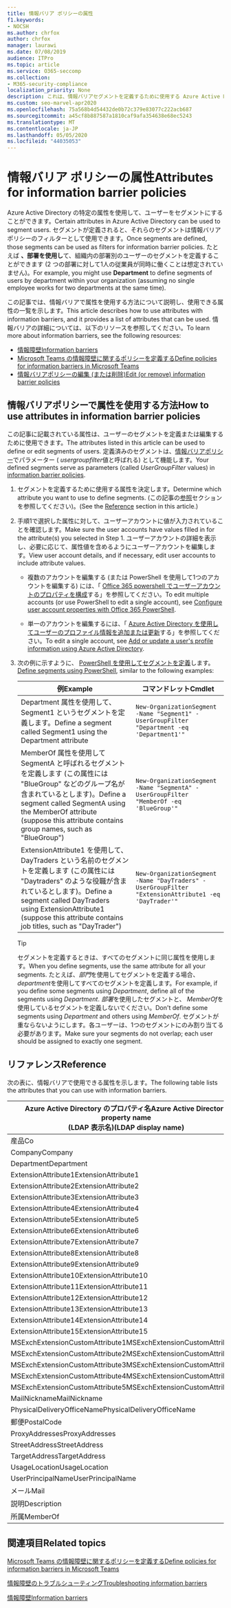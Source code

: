 ```yaml
---
title: 情報バリア ポリシーの属性
f1.keywords:
- NOCSH
ms.author: chrfox
author: chrfox
manager: laurawi
ms.date: 07/08/2019
audience: ITPro
ms.topic: article
ms.service: O365-seccomp
ms.collection:
- M365-security-compliance
localization_priority: None
description: これは、情報バリアセグメントを定義するために使用する Azure Active Directory ユーザーアカウント属性に関するリファレンス記事です。
ms.custom: seo-marvel-apr2020
ms.openlocfilehash: 75a568b4d54432de0b72c379e83077c222acb687
ms.sourcegitcommit: a45cf8b887587a1810caf9afa354638e68ec5243
ms.translationtype: MT
ms.contentlocale: ja-JP
ms.lasthandoff: 05/05/2020
ms.locfileid: "44035053"
---
```

# <a name="attributes-for-information-barrier-policies"></a><span data-ttu-id="a9526-103">情報バリア ポリシーの属性</span><span class="sxs-lookup"><span data-stu-id="a9526-103">Attributes for information barrier policies</span></span>

<span data-ttu-id="a9526-104">Azure Active Directory の特定の属性を使用して、ユーザーをセグメントにすることができます。</span><span class="sxs-lookup"><span data-stu-id="a9526-104">Certain attributes in Azure Active Directory can be used to segment users.</span></span> <span data-ttu-id="a9526-105">セグメントが定義されると、それらのセグメントは情報バリアポリシーのフィルターとして使用できます。</span><span class="sxs-lookup"><span data-stu-id="a9526-105">Once segments are defined, those segments can be used as filters for information barrier policies.</span></span> <span data-ttu-id="a9526-106">たとえば **、部署を使用し**て、組織内の部署別のユーザーのセグメントを定義することができます (2 つの部署に対して1人の従業員が同時に働くことは想定されていません)。</span><span class="sxs-lookup"><span data-stu-id="a9526-106">For example, you might use **Department** to define segments of users by department within your organization (assuming no single employee works for two departments at the same time).</span></span> 

<span data-ttu-id="a9526-107">この記事では、情報バリアで属性を使用する方法について説明し、使用できる属性の一覧を示します。</span><span class="sxs-lookup"><span data-stu-id="a9526-107">This article describes how to use attributes with information barriers, and it provides a list of attributes that can be used.</span></span> <span data-ttu-id="a9526-108">情報バリアの詳細については、以下のリソースを参照してください。</span><span class="sxs-lookup"><span data-stu-id="a9526-108">To learn more about information barriers, see the following resources:</span></span>
- [<span data-ttu-id="a9526-109">情報障壁</span><span class="sxs-lookup"><span data-stu-id="a9526-109">Information barriers</span></span>](information-barriers.md)
- [<span data-ttu-id="a9526-110">Microsoft Teams の情報障壁に関するポリシーを定義する</span><span class="sxs-lookup"><span data-stu-id="a9526-110">Define policies for information barriers in Microsoft Teams</span></span>](information-barriers-policies.md)
- [<span data-ttu-id="a9526-111">情報バリアポリシーの編集 (または削除)</span><span class="sxs-lookup"><span data-stu-id="a9526-111">Edit (or remove) information barrier policies</span></span>](information-barriers-edit-segments-policies.md)

## <a name="how-to-use-attributes-in-information-barrier-policies"></a><span data-ttu-id="a9526-112">情報バリアポリシーで属性を使用する方法</span><span class="sxs-lookup"><span data-stu-id="a9526-112">How to use attributes in information barrier policies</span></span>

<span data-ttu-id="a9526-113">この記事に記載されている属性は、ユーザーのセグメントを定義または編集するために使用できます。</span><span class="sxs-lookup"><span data-stu-id="a9526-113">The attributes listed in this article can be used to define or edit segments of users.</span></span> <span data-ttu-id="a9526-114">定義済みのセグメントは、[情報バリアポリシー](information-barriers-policies.md)でパラメーター ( *usergroupfilter*値と呼ばれる) として機能します。</span><span class="sxs-lookup"><span data-stu-id="a9526-114">Your defined segments serve as parameters (called *UserGroupFilter* values) in [information barrier policies](information-barriers-policies.md).</span></span>

1. <span data-ttu-id="a9526-115">セグメントを定義するために使用する属性を決定します。</span><span class="sxs-lookup"><span data-stu-id="a9526-115">Determine which attribute you want to use to define segments.</span></span> <span data-ttu-id="a9526-116">(この記事の[参照](#reference)セクションを参照してください)。</span><span class="sxs-lookup"><span data-stu-id="a9526-116">(See the [Reference](#reference) section in this article.)</span></span>

2. <span data-ttu-id="a9526-117">手順1で選択した属性に対して、ユーザーアカウントに値が入力されていることを確認します。</span><span class="sxs-lookup"><span data-stu-id="a9526-117">Make sure the user accounts have values filled in for the attribute(s) you selected in Step 1.</span></span> <span data-ttu-id="a9526-118">ユーザーアカウントの詳細を表示し、必要に応じて、属性値を含めるようにユーザーアカウントを編集します。</span><span class="sxs-lookup"><span data-stu-id="a9526-118">View user account details, and if necessary, edit user accounts to include attribute values.</span></span> 

    - <span data-ttu-id="a9526-119">複数のアカウントを編集する (または PowerShell を使用して1つのアカウントを編集する) には、「 [Office 365 powershell でユーザーアカウントのプロパティを構成](https://docs.microsoft.com/office365/enterprise/powershell/configure-user-account-properties-with-office-365-powershell)する」を参照してください。</span><span class="sxs-lookup"><span data-stu-id="a9526-119">To edit multiple accounts (or use PowerShell to edit a single account), see [Configure user account properties with Office 365 PowerShell](https://docs.microsoft.com/office365/enterprise/powershell/configure-user-account-properties-with-office-365-powershell).</span></span>

    - <span data-ttu-id="a9526-120">単一のアカウントを編集するには、「 [Azure Active Directory を使用してユーザーのプロファイル情報を追加または更新](https://docs.microsoft.com/azure/active-directory/fundamentals/active-directory-users-profile-azure-portal)する」を参照してください。</span><span class="sxs-lookup"><span data-stu-id="a9526-120">To edit a single account, see [Add or update a user's profile information using Azure Active Directory](https://docs.microsoft.com/azure/active-directory/fundamentals/active-directory-users-profile-azure-portal).</span></span>

3. <span data-ttu-id="a9526-121">次の例に示すように、 [PowerShell を使用してセグメントを定義](information-barriers-policies.md#define-segments-using-powershell)します。</span><span class="sxs-lookup"><span data-stu-id="a9526-121">[Define segments using PowerShell](information-barriers-policies.md#define-segments-using-powershell), similar to the following examples:</span></span>

    |<span data-ttu-id="a9526-122">例</span><span class="sxs-lookup"><span data-stu-id="a9526-122">Example</span></span>  |<span data-ttu-id="a9526-123">コマンドレット</span><span class="sxs-lookup"><span data-stu-id="a9526-123">Cmdlet</span></span>  |
    |---------|---------|
    |<span data-ttu-id="a9526-124">Department 属性を使用して、Segment1 というセグメントを定義します。</span><span class="sxs-lookup"><span data-stu-id="a9526-124">Define a segment called Segment1 using the Department attribute</span></span>     | `New-OrganizationSegment -Name "Segment1" -UserGroupFilter "Department -eq 'Department1'"`        |
    |<span data-ttu-id="a9526-125">MemberOf 属性を使用して SegmentA と呼ばれるセグメントを定義します (この属性には "BlueGroup" などのグループ名が含まれているとします)。</span><span class="sxs-lookup"><span data-stu-id="a9526-125">Define a segment called SegmentA using the MemberOf attribute (suppose this attribute contains group names, such as "BlueGroup")</span></span>     | `New-OrganizationSegment -Name "SegmentA" -UserGroupFilter "MemberOf -eq 'BlueGroup'"`        |
    |<span data-ttu-id="a9526-126">ExtensionAttribute1 を使用して、DayTraders という名前のセグメントを定義します (この属性には "Daytraders" のような役職が含まれているとします)。</span><span class="sxs-lookup"><span data-stu-id="a9526-126">Define a segment called DayTraders using ExtensionAttribute1 (suppose this attribute contains job titles, such as "DayTrader")</span></span>|`New-OrganizationSegment -Name "DayTraders" -UserGroupFilter "ExtensionAttribute1 -eq 'DayTrader'"` |

    > [!TIP]
    > <span data-ttu-id="a9526-127">セグメントを定義するときは、すべてのセグメントに同じ属性を使用します。</span><span class="sxs-lookup"><span data-stu-id="a9526-127">When you define segments, use the same attribute for all your segments.</span></span> <span data-ttu-id="a9526-128">たとえば、*部門*を使用してセグメントを定義する場合、 *department*を使用してすべてのセグメントを定義します。</span><span class="sxs-lookup"><span data-stu-id="a9526-128">For example, if you define some segments using *Department*, define all of the segments using *Department*.</span></span> <span data-ttu-id="a9526-129">*部署*を使用したセグメントと、 *MemberOf*を使用しているセグメントを定義しないでください。</span><span class="sxs-lookup"><span data-stu-id="a9526-129">Don't define some segments using *Department* and others using *MemberOf*.</span></span> <span data-ttu-id="a9526-130">セグメントが重ならないようにします。各ユーザーは、1つのセグメントにのみ割り当てる必要があります。</span><span class="sxs-lookup"><span data-stu-id="a9526-130">Make sure your segments do not overlap; each user should be assigned to exactly one segment.</span></span> 

## <a name="reference"></a><span data-ttu-id="a9526-131">リファレンス</span><span class="sxs-lookup"><span data-stu-id="a9526-131">Reference</span></span>

<span data-ttu-id="a9526-132">次の表に、情報バリアで使用できる属性を示します。</span><span class="sxs-lookup"><span data-stu-id="a9526-132">The following table lists the attributes that you can use with information barriers.</span></span>

|<span data-ttu-id="a9526-133">Azure Active Directory のプロパティ名</span><span class="sxs-lookup"><span data-stu-id="a9526-133">Azure Active Directory property name</span></span><br/><span data-ttu-id="a9526-134">(LDAP 表示名)</span><span class="sxs-lookup"><span data-stu-id="a9526-134">(LDAP display name)</span></span>  |<span data-ttu-id="a9526-135">Exchange のプロパティ名</span><span class="sxs-lookup"><span data-stu-id="a9526-135">Exchange property name</span></span>  |
|---------|---------|
|<span data-ttu-id="a9526-136">産品</span><span class="sxs-lookup"><span data-stu-id="a9526-136">Co</span></span>       | <span data-ttu-id="a9526-137">産品</span><span class="sxs-lookup"><span data-stu-id="a9526-137">Co</span></span>        |
|<span data-ttu-id="a9526-138">Company</span><span class="sxs-lookup"><span data-stu-id="a9526-138">Company</span></span>     |<span data-ttu-id="a9526-139">Company</span><span class="sxs-lookup"><span data-stu-id="a9526-139">Company</span></span>         |
|<span data-ttu-id="a9526-140">Department</span><span class="sxs-lookup"><span data-stu-id="a9526-140">Department</span></span>     |<span data-ttu-id="a9526-141">Department</span><span class="sxs-lookup"><span data-stu-id="a9526-141">Department</span></span>         |
|<span data-ttu-id="a9526-142">ExtensionAttribute1</span><span class="sxs-lookup"><span data-stu-id="a9526-142">ExtensionAttribute1</span></span> |<span data-ttu-id="a9526-143">CustomAttribute1</span><span class="sxs-lookup"><span data-stu-id="a9526-143">CustomAttribute1</span></span>  |
|<span data-ttu-id="a9526-144">ExtensionAttribute2</span><span class="sxs-lookup"><span data-stu-id="a9526-144">ExtensionAttribute2</span></span> |<span data-ttu-id="a9526-145">CustomAttribute2</span><span class="sxs-lookup"><span data-stu-id="a9526-145">CustomAttribute2</span></span>  |
|<span data-ttu-id="a9526-146">ExtensionAttribute3</span><span class="sxs-lookup"><span data-stu-id="a9526-146">ExtensionAttribute3</span></span> |<span data-ttu-id="a9526-147">CustomAttribute3</span><span class="sxs-lookup"><span data-stu-id="a9526-147">CustomAttribute3</span></span>  |
|<span data-ttu-id="a9526-148">ExtensionAttribute4</span><span class="sxs-lookup"><span data-stu-id="a9526-148">ExtensionAttribute4</span></span> |<span data-ttu-id="a9526-149">CustomAttribute4</span><span class="sxs-lookup"><span data-stu-id="a9526-149">CustomAttribute4</span></span>  |
|<span data-ttu-id="a9526-150">ExtensionAttribute5</span><span class="sxs-lookup"><span data-stu-id="a9526-150">ExtensionAttribute5</span></span> |<span data-ttu-id="a9526-151">CustomAttribute5</span><span class="sxs-lookup"><span data-stu-id="a9526-151">CustomAttribute5</span></span>  |
|<span data-ttu-id="a9526-152">ExtensionAttribute6</span><span class="sxs-lookup"><span data-stu-id="a9526-152">ExtensionAttribute6</span></span> |<span data-ttu-id="a9526-153">CustomAttribute6</span><span class="sxs-lookup"><span data-stu-id="a9526-153">CustomAttribute6</span></span>  |
|<span data-ttu-id="a9526-154">ExtensionAttribute7</span><span class="sxs-lookup"><span data-stu-id="a9526-154">ExtensionAttribute7</span></span> |<span data-ttu-id="a9526-155">CustomAttribute7</span><span class="sxs-lookup"><span data-stu-id="a9526-155">CustomAttribute7</span></span>  |
|<span data-ttu-id="a9526-156">ExtensionAttribute8</span><span class="sxs-lookup"><span data-stu-id="a9526-156">ExtensionAttribute8</span></span> |<span data-ttu-id="a9526-157">CustomAttribute8</span><span class="sxs-lookup"><span data-stu-id="a9526-157">CustomAttribute8</span></span>  |
|<span data-ttu-id="a9526-158">ExtensionAttribute9</span><span class="sxs-lookup"><span data-stu-id="a9526-158">ExtensionAttribute9</span></span> |<span data-ttu-id="a9526-159">CustomAttribute9</span><span class="sxs-lookup"><span data-stu-id="a9526-159">CustomAttribute9</span></span>  |
|<span data-ttu-id="a9526-160">ExtensionAttribute10</span><span class="sxs-lookup"><span data-stu-id="a9526-160">ExtensionAttribute10</span></span> |<span data-ttu-id="a9526-161">CustomAttribute10</span><span class="sxs-lookup"><span data-stu-id="a9526-161">CustomAttribute10</span></span>  |
|<span data-ttu-id="a9526-162">ExtensionAttribute11</span><span class="sxs-lookup"><span data-stu-id="a9526-162">ExtensionAttribute11</span></span> |<span data-ttu-id="a9526-163">CustomAttribute11</span><span class="sxs-lookup"><span data-stu-id="a9526-163">CustomAttribute11</span></span>  |
|<span data-ttu-id="a9526-164">ExtensionAttribute12</span><span class="sxs-lookup"><span data-stu-id="a9526-164">ExtensionAttribute12</span></span> |<span data-ttu-id="a9526-165">CustomAttribute12</span><span class="sxs-lookup"><span data-stu-id="a9526-165">CustomAttribute12</span></span>  |
|<span data-ttu-id="a9526-166">ExtensionAttribute13</span><span class="sxs-lookup"><span data-stu-id="a9526-166">ExtensionAttribute13</span></span> |<span data-ttu-id="a9526-167">CustomAttribute13</span><span class="sxs-lookup"><span data-stu-id="a9526-167">CustomAttribute13</span></span>  |
|<span data-ttu-id="a9526-168">ExtensionAttribute14</span><span class="sxs-lookup"><span data-stu-id="a9526-168">ExtensionAttribute14</span></span> |<span data-ttu-id="a9526-169">CustomAttribute14</span><span class="sxs-lookup"><span data-stu-id="a9526-169">CustomAttribute14</span></span>  |
|<span data-ttu-id="a9526-170">ExtensionAttribute15</span><span class="sxs-lookup"><span data-stu-id="a9526-170">ExtensionAttribute15</span></span> |<span data-ttu-id="a9526-171">CustomAttribute15</span><span class="sxs-lookup"><span data-stu-id="a9526-171">CustomAttribute15</span></span>  |
|<span data-ttu-id="a9526-172">MSExchExtensionCustomAttribute1</span><span class="sxs-lookup"><span data-stu-id="a9526-172">MSExchExtensionCustomAttribute1</span></span> |<span data-ttu-id="a9526-173">ExtensionCustomAttribute1</span><span class="sxs-lookup"><span data-stu-id="a9526-173">ExtensionCustomAttribute1</span></span> |
|<span data-ttu-id="a9526-174">MSExchExtensionCustomAttribute2</span><span class="sxs-lookup"><span data-stu-id="a9526-174">MSExchExtensionCustomAttribute2</span></span> |<span data-ttu-id="a9526-175">ExtensionCustomAttribute2</span><span class="sxs-lookup"><span data-stu-id="a9526-175">ExtensionCustomAttribute2</span></span> |
|<span data-ttu-id="a9526-176">MSExchExtensionCustomAttribute3</span><span class="sxs-lookup"><span data-stu-id="a9526-176">MSExchExtensionCustomAttribute3</span></span> |<span data-ttu-id="a9526-177">ExtensionCustomAttribute3</span><span class="sxs-lookup"><span data-stu-id="a9526-177">ExtensionCustomAttribute3</span></span> |
|<span data-ttu-id="a9526-178">MSExchExtensionCustomAttribute4</span><span class="sxs-lookup"><span data-stu-id="a9526-178">MSExchExtensionCustomAttribute4</span></span> |<span data-ttu-id="a9526-179">ExtensionCustomAttribute4</span><span class="sxs-lookup"><span data-stu-id="a9526-179">ExtensionCustomAttribute4</span></span> |
|<span data-ttu-id="a9526-180">MSExchExtensionCustomAttribute5</span><span class="sxs-lookup"><span data-stu-id="a9526-180">MSExchExtensionCustomAttribute5</span></span> |<span data-ttu-id="a9526-181">ExtensionCustomAttribute5</span><span class="sxs-lookup"><span data-stu-id="a9526-181">ExtensionCustomAttribute5</span></span> |
|<span data-ttu-id="a9526-182">MailNickname</span><span class="sxs-lookup"><span data-stu-id="a9526-182">MailNickname</span></span> |<span data-ttu-id="a9526-183">Alias</span><span class="sxs-lookup"><span data-stu-id="a9526-183">Alias</span></span> |
|<span data-ttu-id="a9526-184">PhysicalDeliveryOfficeName</span><span class="sxs-lookup"><span data-stu-id="a9526-184">PhysicalDeliveryOfficeName</span></span> |<span data-ttu-id="a9526-185">Office</span><span class="sxs-lookup"><span data-stu-id="a9526-185">Office</span></span> |
|<span data-ttu-id="a9526-186">郵便</span><span class="sxs-lookup"><span data-stu-id="a9526-186">PostalCode</span></span> |<span data-ttu-id="a9526-187">郵便</span><span class="sxs-lookup"><span data-stu-id="a9526-187">PostalCode</span></span> |
|<span data-ttu-id="a9526-188">ProxyAddresses</span><span class="sxs-lookup"><span data-stu-id="a9526-188">ProxyAddresses</span></span> |<span data-ttu-id="a9526-189">EmailAddresses</span><span class="sxs-lookup"><span data-stu-id="a9526-189">EmailAddresses</span></span> |
|<span data-ttu-id="a9526-190">StreetAddress</span><span class="sxs-lookup"><span data-stu-id="a9526-190">StreetAddress</span></span> |<span data-ttu-id="a9526-191">StreetAddress</span><span class="sxs-lookup"><span data-stu-id="a9526-191">StreetAddress</span></span> |
|<span data-ttu-id="a9526-192">TargetAddress</span><span class="sxs-lookup"><span data-stu-id="a9526-192">TargetAddress</span></span> |<span data-ttu-id="a9526-193">ExternalEmailAddress</span><span class="sxs-lookup"><span data-stu-id="a9526-193">ExternalEmailAddress</span></span> |
|<span data-ttu-id="a9526-194">UsageLocation</span><span class="sxs-lookup"><span data-stu-id="a9526-194">UsageLocation</span></span> |<span data-ttu-id="a9526-195">UsageLocation</span><span class="sxs-lookup"><span data-stu-id="a9526-195">UsageLocation</span></span> |
|<span data-ttu-id="a9526-196">UserPrincipalName</span><span class="sxs-lookup"><span data-stu-id="a9526-196">UserPrincipalName</span></span>    |<span data-ttu-id="a9526-197">UserPrincipalName</span><span class="sxs-lookup"><span data-stu-id="a9526-197">UserPrincipalName</span></span>    |
|<span data-ttu-id="a9526-198">メール</span><span class="sxs-lookup"><span data-stu-id="a9526-198">Mail</span></span>    |<span data-ttu-id="a9526-199">WindowsEmailAddress</span><span class="sxs-lookup"><span data-stu-id="a9526-199">WindowsEmailAddress</span></span>    |
|<span data-ttu-id="a9526-200">説明</span><span class="sxs-lookup"><span data-stu-id="a9526-200">Description</span></span>    |<span data-ttu-id="a9526-201">説明</span><span class="sxs-lookup"><span data-stu-id="a9526-201">Description</span></span>    |
|<span data-ttu-id="a9526-202">所属</span><span class="sxs-lookup"><span data-stu-id="a9526-202">MemberOf</span></span>    |<span data-ttu-id="a9526-203">MemberOfGroup</span><span class="sxs-lookup"><span data-stu-id="a9526-203">MemberOfGroup</span></span>    |

## <a name="related-topics"></a><span data-ttu-id="a9526-204">関連項目</span><span class="sxs-lookup"><span data-stu-id="a9526-204">Related topics</span></span>

[<span data-ttu-id="a9526-205">Microsoft Teams の情報障壁に関するポリシーを定義する</span><span class="sxs-lookup"><span data-stu-id="a9526-205">Define policies for information barriers in Microsoft Teams</span></span>](information-barriers-policies.md)

[<span data-ttu-id="a9526-206">情報障壁のトラブルシューティング</span><span class="sxs-lookup"><span data-stu-id="a9526-206">Troubleshooting information barriers</span></span>](information-barriers-troubleshooting.md)

[<span data-ttu-id="a9526-207">情報障壁</span><span class="sxs-lookup"><span data-stu-id="a9526-207">Information barriers</span></span>](information-barriers.md)



